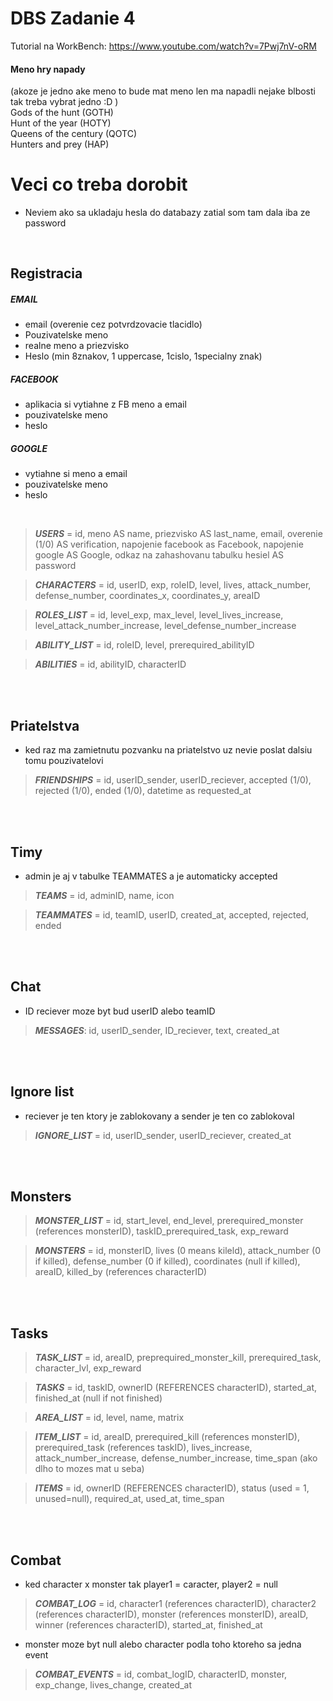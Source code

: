 # DBS Zadanie 4

Tutorial na WorkBench:
https://www.youtube.com/watch?v=7Pwj7nV-oRM

#### Meno hry napady 
(akoze je jedno ake meno to bude mat meno len ma napadli nejake blbosti tak treba vybrat jedno :D )  
Gods of the hunt (GOTH)  
Hunt of the year (HOTY)  
Queens of the century (QOTC)  
Hunters and prey (HAP)


Veci co treba dorobit
==========
 - Neviem ako sa ukladaju hesla do databazy zatial som tam dala iba ze password



<br/>

## Registracia
##### EMAIL
 - email (overenie cez potvrdzovacie tlacidlo)
 - Pouzivatelske meno
 - realne meno a priezvisko
 - Heslo (min 8znakov, 1 uppercase, 1cislo, 1specialny znak)
##### FACEBOOK
 - aplikacia si vytiahne z FB meno a email
 - pouzivatelske meno
 - heslo
##### GOOGLE
 - vytiahne si meno a email
 - pouzivatelske meno
 - heslo  

 <br/>


 > _**USERS**_ = id, meno AS name, priezvisko AS last_name, email, overenie (1/0) AS verification, napojenie facebook as Facebook, napojenie google AS Google, odkaz na zahashovanu tabulku hesiel AS password  


 > _**CHARACTERS**_ = id, userID, exp, roleID, level, lives, attack_number, defense_number, coordinates_x, coordinates_y, areaID

 > _**ROLES_LIST**_ = id, level_exp, max_level, level_lives_increase, level_attack_number_increase, level_defense_number_increase

 > _**ABILITY_LIST**_ = id, roleID, level, prerequired_abilityID

 > _**ABILITIES**_ = id, abilityID, characterID

<br/><br/>
## Priatelstva
 - ked raz ma zamietnutu pozvanku na priatelstvo uz nevie poslat dalsiu tomu pouzivatelovi

 > _**FRIENDSHIPS**_ = id, userID_sender, userID_reciever, accepted (1/0),  rejected (1/0), ended (1/0), datetime as requested_at

<br/><br/>
## Timy
 - admin je aj v tabulke TEAMMATES a je automaticky accepted

 > _**TEAMS**_ = id, adminID, name, icon

 > _**TEAMMATES**_ = id, teamID, userID, created_at, accepted, rejected, ended

<br/><br/>
## Chat
 - ID reciever moze byt bud userID alebo teamID

 > _**MESSAGES**_: id, userID_sender, ID_reciever, text, created_at

<br/><br/>
## Ignore list
 - reciever je ten ktory je zablokovany a sender je ten co zablokoval

 > _**IGNORE_LIST**_ = id, userID_sender, userID_reciever, created_at

<br/><br/>
## Monsters

 > _**MONSTER_LIST**_ = id, start_level, end_level, prerequired_monster (references monsterID), taskID_prerequired_task, exp_reward

 > _**MONSTERS**_ = id, monsterID, lives (0 means kileld), attack_number (0 if killed), defense_number (0 if killed), coordinates (null if killed), areaID, killed_by (references characterID)

<br/><br/>
## Tasks

 > _**TASK_LIST**_ = id, areaID, preprequired_monster_kill, prerequired_task, character_lvl, exp_reward

 > _**TASKS**_ = id, taskID, ownerID (REFERENCES characterID), started_at, finished_at (null if not finished)

 > _**AREA_LIST**_ = id, level, name, matrix

 > _**ITEM_LIST**_ = id, areaID, prerequired_kill (references monsterID), prerequired_task (references taskID), lives_increase, attack_number_increase, defense_number_increase, time_span (ako dlho to mozes mat u seba)

 > _**ITEMS**_ = id, ownerID (REFERENCES characterID), status (used = 1, unused=null), required_at, used_at, time_span

<br/><br/>
## Combat
 - ked character x monster tak player1 = caracter, player2 = null

 > _**COMBAT_LOG**_ = id, character1 (references characterID), character2 (references characterID), monster (references monsterID), areaID, winner (references characterID), started_at, finished_at

 - monster moze byt null alebo character podla toho ktoreho sa jedna event
 > _**COMBAT_EVENTS**_ = id, combat_logID, characterID, monster, exp_change, lives_change, created_at















